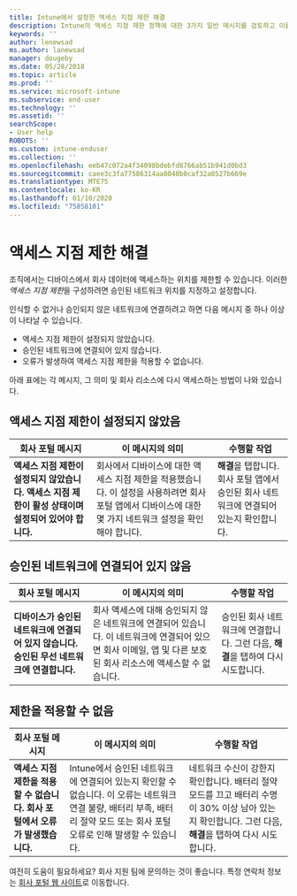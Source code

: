 ```yaml
---
title: Intune에서 설정한 액세스 지점 제한 해결
description: Intune의 액세스 지점 제한 정책에 대한 3가지 일반 메시지를 검토하고 이를 해결하는 방법을 알아봅니다.
keywords: ''
author: lenewsad
ms.author: lanewsad
manager: dougeby
ms.date: 05/28/2018
ms.topic: article
ms.prod: ''
ms.service: microsoft-intune
ms.subservice: end-user
ms.technology: ''
ms.assetid: ''
searchScope:
- User help
ROBOTS: ''
ms.custom: intune-enduser
ms.collection: ''
ms.openlocfilehash: eeb47c072a4f34098bdebfd8766ab51b941d0bd3
ms.sourcegitcommit: caee3c3fa77586314aa8040b0caf32a0527b669e
ms.translationtype: MTE75
ms.contentlocale: ko-KR
ms.lasthandoff: 01/10/2020
ms.locfileid: "75858101"
---
```

# <a name="resolve-access-point-restrictions"></a>액세스 지점 제한 해결

조직에서는 디바이스에서 회사 데이터에 액세스하는 위치를 제한할 수 있습니다.
이러한 *액세스 지점 제한*을 구성하려면 승인된 네트워크 위치를 지정하고 설정합니다.  

인식할 수 없거나 승인되지 않은 네트워크에 연결하려고 하면 다음 메시지 중 하나 이상이 나타날 수 있습니다.

* 액세스 지점 제한이 설정되지 않았습니다.
* 승인된 네트워크에 연결되어 있지 않습니다.
* 오류가 발생하여 액세스 지점 제한을 적용할 수 없습니다.

 아래 표에는 각 메시지, 그 의미 및 회사 리소스에 다시 액세스하는 방법이 나와 있습니다.

## <a name="access-point-restrictions-not-set-up"></a>액세스 지점 제한이 설정되지 않았음  
| 회사 포털 메시지 | 이 메시지의 의미 | 수행할 작업                                                               
|------------------------|--------------------------|--------------------------|
| **액세스 지점 제한이 설정되지 않았습니다. 액세스 지점 제한이 활성 상태이며 설정되어 있어야 합니다.** | 회사에서 디바이스에 대한 액세스 지점 제한을 적용했습니다. 이 설정을 사용하려면 회사 포털 앱에서 디바이스에 대한 몇 가지 네트워크 설정을 확인해야 합니다. | **해결**을 탭합니다. 회사 포털 앱에서 승인된 회사 네트워크에 연결되어 있는지 확인합니다. |

## <a name="not-connected-to-an-approved-network"></a>승인된 네트워크에 연결되어 있지 않음  

| 회사 포털 메시지 | 이 메시지의 의미 | 수행할 작업                                                                   
|------------------------|-----------------------------------|--------------------------|
| **디바이스가 승인된 네트워크에 연결되어 있지 않습니다. 승인된 무선 네트워크에 연결합니다.** | 회사 액세스에 대해 승인되지 않은 네트워크에 연결되어 있습니다. 이 네트워크에 연결되어 있으면 회사 이메일, 앱 및 다른 보호된 회사 리소스에 액세스할 수 없습니다. | 승인된 회사 네트워크에 연결합니다. 그런 다음, **해결**을 탭하여 다시 시도합니다. |

## <a name="restrictions-couldnt-be-enforced"></a>제한을 적용할 수 없음  

| 회사 포털 메시지 | 이 메시지의 의미 | 수행할 작업                                                                      
|------------------------|-----------------------------------|--------------------------|
| **액세스 지점 제한을 적용할 수 없습니다. 회사 포털에서 오류가 발생했습니다.** | Intune에서 승인된 네트워크에 연결되어 있는지 확인할 수 없습니다. 이 오류는 네트워크 연결 불량, 배터리 부족, 배터리 절약 모드 또는 회사 포털 오류로 인해 발생할 수 있습니다. | 네트워크 수신이 강한지 확인합니다. 배터리 절약 모드를 끄고 배터리 수명이 30% 이상 남아 있는지 확인합니다. 그런 다음, **해결**을 탭하여 다시 시도합니다. 

여전히 도움이 필요하세요? 회사 지원 팀에 문의하는 것이 좋습니다. 특정 연락처 정보는 [회사 포털 웹 사이트](https://portal.manage.microsoft.com/#HelpDeskDialog)로 이동합니다.
